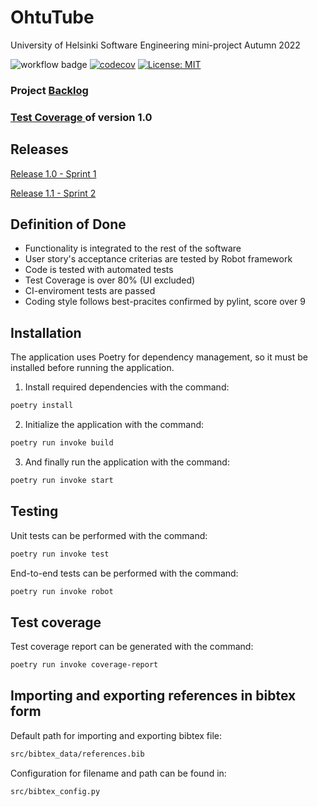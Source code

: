 # OhtuTube

University of Helsinki Software Engineering mini-project Autumn 2022

![workflow badge](https://github.com/smannist/ohtuvarasto/workflows/CI/badge.svg)
[![codecov](https://codecov.io/gh/JanneKarki/OhtuTube/branch/main/graph/badge.svg?token=926J1FN1OR)](https://codecov.io/gh/JanneKarki/OhtuTube)
[![License: MIT](https://img.shields.io/badge/License-MIT-yellow.svg)](https://opensource.org/licenses/MIT)

### Project [Backlog](https://docs.google.com/spreadsheets/d/10WoYOFuoc0nGcKmTAKLrLbm1TYcGsJvkDpc3olPwmWM/edit?usp=sharing)

### [Test Coverage ](https://github.com/JanneKarki/OhtuTube/blob/main/documents/coverage_28_11.png)of version 1.0

## Releases

[Release 1.0 - Sprint 1](https://github.com/JanneKarki/OhtuTube/releases/tag/Sprint1)

[Release 1.1 - Sprint 2](https://github.com/JanneKarki/OhtuTube/releases/tag/Sprint2)

## Definition of Done

- Functionality is integrated to the rest of the software
- User story's acceptance criterias are tested by Robot framework
- Code is tested with automated tests
- Test Coverage is over 80% (UI excluded)
- CI-enviroment tests are passed
- Coding style follows best-pracites confirmed by pylint, score over 9

## Installation

The application uses Poetry for dependency management, so it must be installed before running the application.

1. Install required dependencies with the command:

```bash
poetry install

```

2. Initialize the application with the command:

```bash
poetry run invoke build
```

3. And finally run the application with the command:

```bash
poetry run invoke start
```

## Testing

Unit tests can be performed with the command:

```bash
poetry run invoke test
```

End-to-end tests can be performed with the command:

```bash
poetry run invoke robot
```

## Test coverage

Test coverage report can be generated with the command:

```bash
poetry run invoke coverage-report
```

## Importing and exporting references in bibtex form

Default path for importing and exporting bibtex file:

```bash
src/bibtex_data/references.bib

```
Configuration for filename and path can be found in:

```bash
src/bibtex_config.py

```

